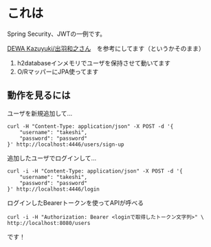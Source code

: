 # これは
Spring Security、JWTの一例です。

[DEWA Kazuyuki/出羽和之さん](https://github.com/yukihane/hello-java/tree/main/spring/springboot-auth-example-202006 "すごくわかりやすい神！")　を参考にしてます（というかそのまま）

1. h2databaseインメモリでユーザを保持させて動いてます
1. O/RマッパーにJPA使ってます

## 動作を見るには
ユーザを新規追加して…
```
curl -H "Content-Type: application/json" -X POST -d '{
    "username": "takeshi",
    "password": "password"
}' http://localhost:4446/users/sign-up
```
追加したユーザでログインして…
```
curl -i -H "Content-Type: application/json" -X POST -d '{
    "username": "takeshi",
    "password": "password"
}' http://localhost:4446/login
```
ログインしたBearerトークンを使ってAPIが呼べる
```
curl -i -H "Authorization: Bearer <loginで取得したトークン文字列>" \
http://localhost:8080/users
```

です！
